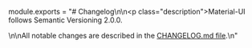 module.exports = "# Changelog\n\n<p class=\"description\">Material-UI follows Semantic Versioning 2.0.0.</p>\n\nAll notable changes are described in the [CHANGELOG.md file](https://github.com/Foso/material-ui/blob/master/CHANGELOG.md).\n"